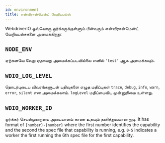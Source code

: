 ```yaml
---
id: environment
title: என்விரான்மென்ட் வேறியபல்ஸ்
---
```


WebdriverIO ஒவ்வொரு ஒர்க்கருக்குள்ளும் பின்வரும் என்விரான்மென்ட் வேறியபல்சுகளை அமைக்கிறது:

## `NODE_ENV`

ஏற்கனவே வேறு ஏதாவது அமைக்கப்படவில்லை எனில் `'test'` ஆக அமைக்கவும்.

## `WDIO_LOG_LEVEL`

தொடர்புடைய விவரங்களுடன் பதிவுகளை எழுத மதிப்புகள் `trace`, `debug`, `info`, `warn`, `error`, `silent` என அமைக்கலாம். `logLevel` மதிப்பைவிட முன்னுரிமை உள்ளது.

## `WDIO_WORKER_ID`

ஒர்க்கர் செயல்முறையை அடையாளம் காண உதவும் தனித்துவமான ஐடி. It has format of `{number}-{number}` where the first number identifies the capability and the second the spec file that capability is running, e.g. `0-5` indicates a worker the first running the 6th spec file for the first capability.
